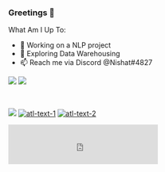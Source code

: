 ### Greetings 👋
What Am I Up To:

- 🔭 Working on a NLP project
- 🌱 Exploring Data Warehousing
- 📫 Reach me via Discord @Nishat#4827


<img src="https://github-readme-stats.vercel.app/api?username=DevStrikerTech&show_icons=true&hide=prs,issues">
<img src="https://github-readme-stats.vercel.app/api/top-langs/?username=DevStrikerTech">

&nbsp;
&nbsp;

![](https://komarev.com/ghpvc/?username=DevStrikerTech&color=green&label=👁️‍+&nbsp;+Profile+Views) [![atl-text-1](https://img.shields.io/badge/Subscribers-30-red?logo=YouTube&style=flat)](https://www.youtube.com/channel/UCsAEe5uesAq16gHfscfsmFg) [![atl-text-2](https://img.shields.io/badge/Members-1.7k-blue?logo=Discord&style=flat)](https://discord.gg/ef5KsqP)

<iframe style="height:80px;width:300px;border:none;" frameborder="0" src="https://counts.live/embeds/youtube-subscriber-count/UCsAEe5uesAq16gHfscfsmFg/small" />
